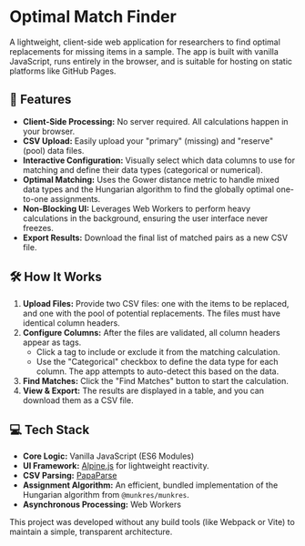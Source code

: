 # Optimal Match Finder

A lightweight, client-side web application for researchers to find optimal replacements for missing items in a sample. The app is built with vanilla JavaScript, runs entirely in the browser, and is suitable for hosting on static platforms like GitHub Pages.

## 🚀 Features

-   **Client-Side Processing:** No server required. All calculations happen in your browser.
-   **CSV Upload:** Easily upload your "primary" (missing) and "reserve" (pool) data files.
-   **Interactive Configuration:** Visually select which data columns to use for matching and define their data types (categorical or numerical).
-   **Optimal Matching:** Uses the Gower distance metric to handle mixed data types and the Hungarian algorithm to find the globally optimal one-to-one assignments.
-   **Non-Blocking UI:** Leverages Web Workers to perform heavy calculations in the background, ensuring the user interface never freezes.
-   **Export Results:** Download the final list of matched pairs as a new CSV file.

## 🛠️ How It Works

1.  **Upload Files:** Provide two CSV files: one with the items to be replaced, and one with the pool of potential replacements. The files must have identical column headers.
2.  **Configure Columns:** After the files are validated, all column headers appear as tags.
    -   Click a tag to include or exclude it from the matching calculation.
    -   Use the "Categorical" checkbox to define the data type for each column. The app attempts to auto-detect this based on the data.
3.  **Find Matches:** Click the "Find Matches" button to start the calculation.
4.  **View & Export:** The results are displayed in a table, and you can download them as a CSV file.

## 💻 Tech Stack

-   **Core Logic:** Vanilla JavaScript (ES6 Modules)
-   **UI Framework:** [Alpine.js](https://alpinejs.dev/) for lightweight reactivity.
-   **CSV Parsing:** [PapaParse](https://www.papaparse.com/)
-   **Assignment Algorithm:** An efficient, bundled implementation of the Hungarian algorithm from `@munkres/munkres`.
-   **Asynchronous Processing:** Web Workers

This project was developed without any build tools (like Webpack or Vite) to maintain a simple, transparent architecture.